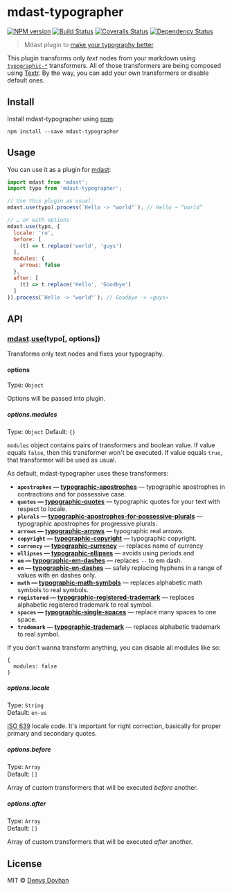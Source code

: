 # mdast-typographer

[![NPM version][npm-image]][npm-url]
[![Build Status][travis-image]][travis-url]
[![Coveralls Status][coveralls-image]][coveralls-url]
[![Dependency Status][depstat-image]][depstat-url]

> Mdast plugin to [make your typography better][typewriter-habits].

This plugin transforms only _text_ nodes from your markdown using [`typographic-*`][tfs] transformers. All of those transformers are being composed using [Textr][textr]. By the way, you can add your own transformers or disable default ones.

[typewriter-habits]: http://practicaltypography.com/typewriter-habits.html
[tfs]: https://github.com/denysdovhan/mdast-typographer/blob/master/package.json#L53-L65
[textr]: https://github.com/shuvalov-anton/textr

## Install

Install mdast-typographer using [npm][npm]:

    npm install --save mdast-typographer

[npm]: https://docs.npmjs.com/cli/install

## Usage

You can use it as a plugin for [mdast][mdast]:

```js
import mdast from 'mdast';
import typo from 'mdast-typographer';

// Use this plugin as usual:
mdast.use(typo).process(`Hello -> "world"`); // Hello → “world”

// … or with options
mdast.use(typo, {
  locale: 'ru',
  before: [
    (t) => t.replace('world', 'guys')
  ],
  modules: {
    arrows: false
  },
  after: [
    (t) => t.replace('Hello', 'Goodbye')
  ]
}).process(`Hello -> "world"`); // Goodbye -> «guys»
```

## API

### [mdast][mdast].[use][use](typo[, options])

Transforms only text nodes and fixes your typography.

#### options

Type: `Object`

Options will be passed into plugin.

##### options.modules

Type: `Object`
Default: `{}`

`modules` object contains pairs of transformers and boolean value. If value equals `false`, then this transformer won't be executed. If value equals `true`, that transformer will be used as usual.

As default, mdast-typographer uses these transformers:

* **`apostrophes` — [typographic-apostrophes][apostrophes]** — typographic apostrophes in contractions and for possessive case.
* **`quotes` — [typographic-quotes][quotes]** —  typographic quotes for your text with respect to locale.
* **`plurals` — [typographic-apostrophes-for-possessive-plurals][plurals]** — typographic apostrophes for progressive plurals.
* **`arrows` — [typographic-arrows][arrows]** — typographic real arrows.
* **`copyright` — [typographic-copyright][copyright]** — typographic copyright.
* **`currency` — [typographic-currency][currency]** — replaces name of currency
* **`ellipses` — [typographic-ellipses][ellipses]** — avoids using periods and
* **`em` — [typographic-em-dashes][em]** — replaces `--` to em dash.
* **`en` — [typographic-en-dashes][en]** — safely replacing hyphens in a range of values with en dashes only.
* **`math` — [typographic-math-symbols][math]** — replaces alphabetic math symbols to real symbols.
* **`registered` — [typographic-registered-trademark][registered]** — replaces alphabetic registered trademark to real symbol.
* **`spaces` — [typographic-single-spaces][spaces]** — replace many spaces to one space.
* **`trademark` — [typographic-trademark][trademark]** — replaces alphabetic trademark to real symbol.

If you don't wanna transform anything, you can disable all modules like so:

```
{
  modules: false
}
```

##### options.locale

Type: `String`  
Default: `en-us`

[ISO 639][iso] locale code. It's important for right correction, basically for proper primary and secondary quotes.

##### options.before

Type: `Array`  
Default: `[]`

Array of custom transformers that will be executed _before_ another.

##### options.after

Type: `Array`  
Default: `[]`

Array of custom transformers that will be executed _after_ another.

## License

MIT © [Denys Dovhan](http://denysdovhan.com)

[mdast]: http://mdast.js.org/
[use]: https://github.com/wooorm/mdast#mdastuseplugin-options
[iso]: http://www.wikiwand.com/en/List_of_ISO_639-1_codes

[apostrophes]: https://github.com/iamstarkov/typographic-apostrophes
[quotes]: https://github.com/iamstarkov/typographic-quotes
[plurals]: https://github.com/iamstarkov/typographic-apostrophes-for-possessive-plurals
[arrows]: https://github.com/andrepolischuk/typographic-arrows
[copyright]: https://github.com/iamstarkov/typographic-copyright
[currency]: https://github.com/talgautb/typographic-currency
[ellipses]: https://github.com/iamstarkov/typographic-ellipses
[em]: https://github.com/iamstarkov/typographic-em-dashes
[en]: https://github.com/iamstarkov/typographic-en-dashes
[math]: https://github.com/iamstarkov/typographic-math-symbols
[registered]: https://github.com/iamstarkov/typographic-registered-trademark
[spaces]: https://github.com/iamstarkov/typographic-single-spaces
[trademark]: https://www.npmjs.com/package/typographic-trademark

[npm-url]: https://npmjs.org/package/mdast-typographer
[npm-image]: https://img.shields.io/npm/v/mdast-typographer.svg?style=flat-square

[travis-url]: https://travis-ci.org/denysdovhan/mdast-typographer
[travis-image]: https://img.shields.io/travis/denysdovhan/mdast-typographer.svg?style=flat-square

[coveralls-url]: https://coveralls.io/r/denysdovhan/mdast-typographer
[coveralls-image]: https://img.shields.io/coveralls/denysdovhan/mdast-typographer.svg?style=flat-square

[depstat-url]: https://david-dm.org/denysdovhan/mdast-typographer
[depstat-image]: https://david-dm.org/denysdovhan/mdast-typographer.svg?style=flat-square
